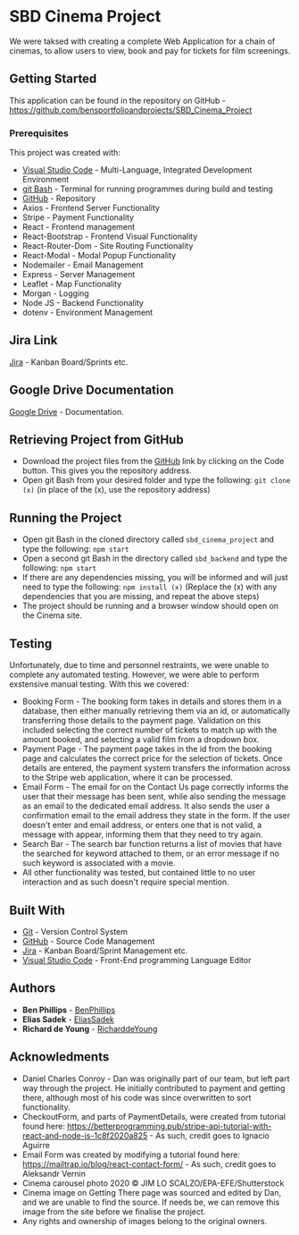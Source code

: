 # SBD Cinema Project
We were taksed with creating a complete Web Application for a chain of cinemas, to allow users to view, book and pay for tickets for film screenings.

## Getting Started
This application can be found in the repository on GitHub - https://github.com/bensportfolioandprojects/SBD_Cinema_Project

### Prerequisites
This project was created with:
* [Visual Studio Code](https://code.visualstudio.com/download) - Multi-Language, Integrated Development Environment
* [git Bash](https://git-scm.com/) - Terminal for running programmes during build and testing
* [GitHub](https://github.com/) - Repository
* Axios - Frontend Server Functionality
* Stripe - Payment Functionality
* React - Frontend management
* React-Bootstrap - Frontend Visual Functionality
* React-Router-Dom - Site Routing Functionality
* React-Modal - Modal Popup Functionality
* Nodemailer - Email Management
* Express - Server Management
* Leaflet - Map Functionality
* Morgan - Logging
* Node JS - Backend Functionality
* dotenv - Environment Management

## Jira Link
[Jira](https://pezantish.atlassian.net/browse/SBD) - Kanban Board/Sprints etc.

## Google Drive Documentation
[Google Drive](https://drive.google.com/drive/folders/15DeymIyhmH3LW9Q5rNr97UYiJK53QdZ1?ths=true) - Documentation.

## Retrieving Project from GitHub
* Download the project files from the [GitHub](https://github.com/bensportfolioandprojects/SBD_Cinema_Project) link by clicking on the Code button. This gives you the repository address.
* Open git Bash from your desired folder and type the following:
          ```git clone (x)``` (in place of the (x), use the repository address)

## Running the Project
* Open git Bash in the cloned directory called `sbd_cinema_project` and type the following:
          ```npm start```
* Open a second git Bash in the directory called `sbd_backend` and type the following:
          ```npm start```
* If there are any dependencies missing, you will be informed and will just need to type the following:
          ```npm install (x)``` (Replace the (x) with any dependencies that you are missing, and repeat the above steps)
* The project should be running and a browser window should open on the Cinema site.

## Testing
Unfortunately, due to time and personnel restraints, we were unable to complete any automated testing. However, we were able to perform exstensive manual testing. With this we covered:
* Booking Form - The booking form takes in details and stores them in a database, then either manually retrieving them via an id, or automatically transferring those details to the payment page. Validation on this included selecting the correct number of tickets to match up with the amount booked, and selecting a valid film from a dropdown box.
* Payment Page - The payment page takes in the id from the booking page and calculates the correct price for the selection of tickets. Once details are entered, the payment system transfers the information across to the Stripe web application, where it can be processed.
* Email Form - The email for on the Contact Us page correctly informs the user that their message has been sent, while also sending the message as an email to the dedicated email address. It also sends the user a confirmation email to the email address they state in the form. If the user doesn't enter and email address, or enters one that is not valid, a message with appear, informing them that they need to try again.
* Search Bar - The search bar function returns a list of movies that have the searched for keyword attached to them, or an error message if no such keyword is associated with a movie.
* All other functionality was tested, but contained little to no user interaction and as such doesn't require special mention.

## Built With
* [Git](https://git-scm.com/) - Version Control System
* [GitHub](https://github.com/) - Source Code Management
* [Jira](https://start.atlassian.com/) - Kanban Board/Sprint Management etc.
* [Visual Studio Code](https://code.visualstudio.com/download/) - Front-End programming Language Editor

## Authors
* **Ben Phillips** - [BenPhillips](https://github.com/bensportfolioandprojects)
* **Elias Sadek** - [EliasSadek](https://github.com/pezantish)
* **Richard de Young** - [RicharddeYoung](https://github.com/RicharddeYoung)

## Acknowledments
* Daniel Charles Conroy - Dan was originally part of our team, but left part way through the project. He initially contributed to payment and getting there, although most of his code was since overwritten to sort functionality. 
* CheckoutForm, and parts of PaymentDetails, were created from tutorial found here: https://betterprogramming.pub/stripe-api-tutorial-with-react-and-node-js-1c8f2020a825 - As such, credit goes to Ignacio Aguirre
* Email Form was created by modifying a tutorial found here: https://mailtrap.io/blog/react-contact-form/ - As such, credit goes to Aleksandr Vernin
* Cinema carousel photo 2020 © JIM LO SCALZO/EPA-EFE/Shutterstock
* Cinema image on Getting There page was sourced and edited by Dan, and we are unable to find the source. If needs be, we can remove this image from the site before we finalise the project.
* Any rights and ownership of images belong to the original owners. 
